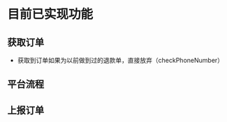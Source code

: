 <!--
 * @Author: hduwhyso 389665028@qq.com
 * @Date: 2024-07-14 12:39:23
 * @LastEditTime: 2024-07-14 12:39:26
 * @Description: 
-->

# 目前已实现功能

## 获取订单

- 获取到订单如果为以前做到过的退款单，直接放弃（checkPhoneNumber）




## 平台流程



## 上报订单
